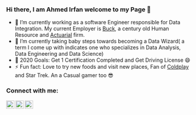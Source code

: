 ### Hi there, I am Ahmed Irfan welcome to my Page 👋

<!--
**ahmedirfanp/ahmedirfanp** is a ✨ _special_ ✨ repository because its `README.md` (this file) appears on your GitHub profile.

Here are some ideas to get you started:

- 🔭 I’m currently working as a software Engineer responsible for Data Integration. My Current Employer is Buck a century old Human Resource and Actuarial firm.
- 🌱 I’m currently taking baby steps towards becoming a Data Wizard( a term I come up with indicates one who specializes in Data Analysis, Data Engineering and Data Science)
- 🤔 I’m looking for help with ...
- 💬 Ask me about ...
- 📫 How to reach me: ...
- 😄 Pronouns: ...
- ⚡ Fun fact: ...
-->
- 🔭 I’m currently working as a software Engineer responsible for Data Integration. My current Employer is [Buck][Employer_Current], a century old Human Resource and [Actuarial][Actuary] firm.
- 🌱 I’m currently taking baby steps towards becoming a Data Wizard( a term I come up with indicates one who specializes in Data Analysis, Data Engineering and Data Science)
- 🥅 2020 Goals: Get 1 Certification Completed and Get Driving License 😄
- ⚡ Fun fact: Love to try new foods and visit new places, Fan of [Coldplay][Fav_Song] and Star Trek. An a Casual gamer too 😎


### Connect with me:

[<img align="left" alt="codeSTACKr | Twitter" width="22px" src="https://cdn.jsdelivr.net/npm/simple-icons@v3/icons/twitter.svg" />][twitter]
[<img align="left" alt="codeSTACKr | LinkedIn" width="22px" src="https://cdn.jsdelivr.net/npm/simple-icons@v3/icons/linkedin.svg" />][linkedin]
[<img align="left" alt="codeSTACKr | Instagram" width="22px" src="https://cdn.jsdelivr.net/npm/simple-icons@v3/icons/instagram.svg" />][instagram]

[Employer_Current]:https://buck.com/ca/
[Actuary]:https://en.wikipedia.org/wiki/Actuarial_science#:~:text=Actuarial%20science%20is%20the%20discipline,professionals%20trained%20in%20this%20discipline.
[twitter]: https://twitter.com/ahmedirfanp
[instagram]: https://instagram.com/ahmedirfan.p/
[linkedin]: https://linkedin.com/in/ahmedirfanp/
[Fav_Song]:https://www.youtube.com/watch?v=we-LaiQNY5s
